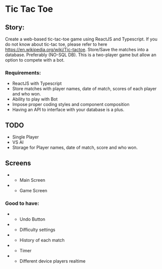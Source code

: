 # Tic Tac Toe

## Story:

Create a web-based tic-tac-toe game using ReactJS and Typescript. If you do not
know about tic-tac toe, please refer to here https://en.wikipedia.org/wiki/Tic-tactoe. Store/Save the matches into a database. Preferably (NO-SQL DB). This is a
two-player game but allow an option to compete with a bot.

### Requirements:

- ReactJS with Typescript
- Store matches with player names, date of match, scores of each player and
  who won.
- Ability to play with Bot
- Impose proper coding styles and component composition
- Having an API to interface with your database is a plus.

## TODO

- Single Player
- VS AI
- Storage for Player names, date of match, score and who won.

## Screens

- - Main Screen
- - Game Screen

### Good to have:

- - Undo Button
- - Difficulty settings
- - History of each match
- - Timer
- - Different device players realtime
